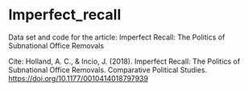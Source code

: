 # Imperfect_recall

Data set and code for the article: Imperfect Recall: The Politics of Subnational Office Removals

Cite: 
Holland, A. C., & Incio, J. (2018). Imperfect Recall: The Politics of Subnational Office Removals. Comparative Political Studies. https://doi.org/10.1177/0010414018797939
